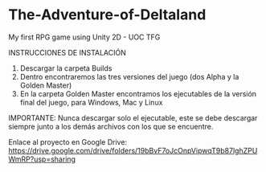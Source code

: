 # The-Adventure-of-Deltaland
My first RPG game using Unity 2D - UOC TFG

INSTRUCCIONES DE INSTALACIÓN
1. Descargar la carpeta Builds
2. Dentro encontraremos las tres versiones del juego (dos Alpha y la Golden Master)
3. En la carpeta Golden Master encontramos los ejecutables de la versión final del juego, para Windows, Mac y Linux

IMPORTANTE: Nunca descargar solo el ejecutable, este se debe descargar siempre junto a los demás archivos con los que se encuentre.

Enlace al proyecto en Google Drive: https://drive.google.com/drive/folders/19bBvF7oJcOnpVipwqT9b87lghZPUWmRP?usp=sharing
